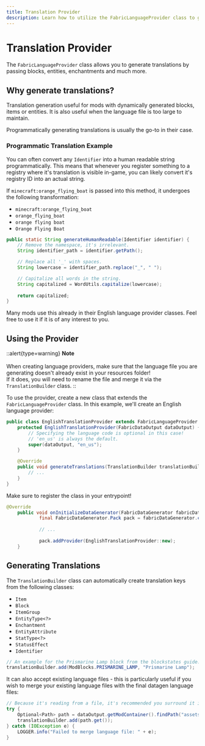 ```yaml
---
title: Translation Provider
description: Learn how to utilize the FabricLanguageProvider class to generate language files.
---
```


# Translation Provider

The `FabricLanguageProvider` class allows you to generate translations by passing blocks, entities, enchantments and much more.

## Why generate translations?

Translation generation useful for mods with dynamically generated blocks, items or entities. It is also useful when the language file is too large to maintain.

Programmatically generating translations is usually the go-to in their case.

### Programmatic Translation Example

You can often convert any `Identifier` into a human readable string programmatically. This means that whenever you register something to a registry where it's translation is visible in-game, you can likely convert it's registry ID into an actual string.

If `minecraft:orange_flying_boat` is passed into this method, it undergoes the following transformation:

- `minecraft:orange_flying_boat`
- `orange_flying_boat`
- `orange flying boat`
- `Orange Flying Boat`

```java
public static String generateHumanReadable(Identifier identifier) {
    // Remove the namespace, it's irrelevant.
    String identifier_path = identifier.getPath();

    // Replace all '_' with spaces.
    String lowercase = identifier_path.replace("_", " ");

    // Capitalize all words in the string.
    String capitalized = WordUtils.capitalize(lowercase);
    
    return capitalized;
}
```

Many mods use this already in their English language provider classes. Feel free to use it if it is of any interest to you.

## Using the Provider

::alert{type=warning}
**Note**<br><br>
When creating language providers, make sure that the language file you are generating doesn't already exist in your resources folder!<br>
If it does, you will need to rename the file and merge it via the `TranslationBuilder` class.
::

To use the provider, create a new class that extends the `FabricLanguageProvider` class. In this example, we'll create an English language provider:

```java
public class EnglishTranslationProvider extends FabricLanguageProvider {
    protected EnglishTranslationProvider(FabricDataOutput dataOutput) {
        // Specifying the language code is optional in this case!
        // 'en_us' is always the default.
        super(dataOutput, "en_us");
    }

    @Override
    public void generateTranslations(TranslationBuilder translationBuilder) {
        // ...
    }
}
```

Make sure to register the class in your entrypoint!

```java
@Override
    public void onInitializeDataGenerator(FabricDataGenerator fabricDataGenerator) {
            final FabricDataGenerator.Pack pack = fabricDataGenerator.createPack();
            
            // ...
            
            pack.addProvider(EnglishTranslationProvider::new);
    }
```

## Generating Translations

The `TranslationBuilder` class can automatically create translation keys from the following classes:

- `Item`
- `Block`
- `ItemGroup`
- `EntityType<?>`
- `Enchantment`
- `EntityAttribute`
- `StatType<?>`
- `StatusEffect`
- `Identifier`

```java
// An example for the Prismarine Lamp block from the blockstates guide.
translationBuilder.add(ModBlocks.PRISMARINE_LAMP, "Prismarine Lamp");
```

It can also accept existing language files - this is particularly useful if you wish to merge your existing language files with the final datagen language files:

```java
// Because it's reading from a file, it's recommended you surround it in a try/catch statement.
try {
    Optional<Path> path = dataOutput.getModContainer().findPath("assets/my_mod/lang/en_us.unmerged.json");
    translationBuilder.add(path.get());
} catch (IOException e) {
    LOGGER.info("Failed to merge language file: " + e);
}
```


